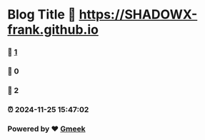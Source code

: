 # Blog Title :link: https://SHADOWX-frank.github.io 
### :page_facing_up: [1](https://SHADOWX-frank.github.io/tag.html) 
### :speech_balloon: 0 
### :hibiscus: 2 
### :alarm_clock: 2024-11-25 15:47:02 
### Powered by :heart: [Gmeek](https://github.com/Meekdai/Gmeek)
